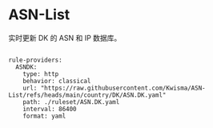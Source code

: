 
# ASN-List

实时更新 DK 的 ASN 和 IP 数据库。

<pre><code class="language-javascript">
rule-providers:
  ASNDK:
    type: http
    behavior: classical
    url: "https://raw.githubusercontent.com/Kwisma/ASN-List/refs/heads/main/country/DK/ASN.DK.yaml"
    path: ./ruleset/ASN.DK.yaml
    interval: 86400
    format: yaml
</code></pre>
